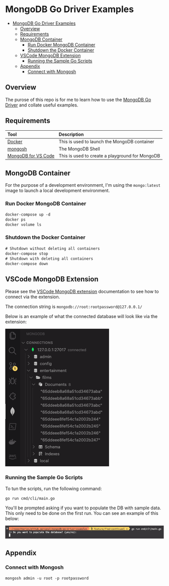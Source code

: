 # MongoDB Go Driver Examples

- [MongoDB Go Driver Examples](#mongodb-go-driver-examples)
  - [Overview](#overview)
  - [Requirements](#requirements)
  - [MongoDB Container](#mongodb-container)
    - [Run Docker MongoDB Container](#run-docker-mongodb-container)
    - [Shutdown the Docker Container](#shutdown-the-docker-container)
  - [VSCode MongoDB Extension](#vscode-mongodb-extension)
    - [Running the Sample Go Scripts](#running-the-sample-go-scripts)
  - [Appendix](#appendix)
    - [Connect with Mongosh](#connect-with-mongosh)

## Overview

The purose of this repo is for me to learn how to use the [MongoDB Go Driver](https://www.mongodb.com/docs/drivers/go/current/)
and collate useful examples.

## Requirements

| Tool                                                                                              | Description                                     |
| :------------------------------------------------------------------------------------------------ | :---------------------------------------------- |
| [Docker](https://www.docker.com/products/docker-desktop/)                                         | This is used to launch the MongoDB container    |
| [mongosh](https://www.mongodb.com/docs/mongodb-shell/)                                            | The MongoDB Shell                               |
| [MongoDB for VS Code](https://marketplace.visualstudio.com/items?itemName=mongodb.mongodb-vscode) | This is used to create a playground for MongoDB |

## MongoDB Container

For the purpose of a development environment, I'm using the `mongo:latest` image
to launch a local development environment.

### Run Docker MongoDB Container

```shell
docker-compose up -d
docker ps
docker volume ls
```

### Shutdown the Docker Container

```shell
# Shutdown without deleting all containers
docker-compose stop
# Shutdown with deleting all containers
docker-compose down
```

## VSCode MongoDB Extension

Please see the [VSCode MongoDB extension](https://code.visualstudio.com/docs/azure/mongodb)
documentation to see how to connect via the extension.

The connection string is `mongodb://root:rootpassword@127.0.0.1/`

Below is an example of what the connected database will look like via the
extension:

![MongodbExtention](./img/mongodb_extension.png)

### Running the Sample Go Scripts

To tun the scripts, run the following command:

```shell
go run cmd/cli/main.go
```

You'll be prompted asking if you want to populate the DB with sample data. This
only need to be done on the first run. You can see an example of this below:

![UserPrompt](./img/user_prompt.png)

## Appendix

### Connect with Mongosh

```shell
mongosh admin -u root -p rootpassword
```
